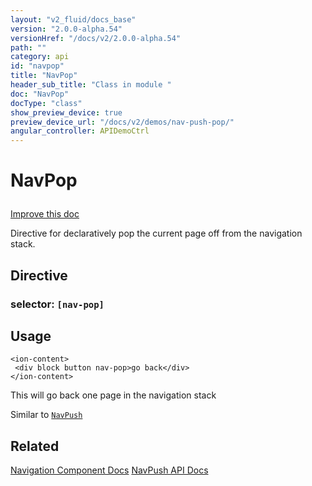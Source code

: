 ```yaml
---
layout: "v2_fluid/docs_base"
version: "2.0.0-alpha.54"
versionHref: "/docs/v2/2.0.0-alpha.54"
path: ""
category: api
id: "navpop"
title: "NavPop"
header_sub_title: "Class in module "
doc: "NavPop"
docType: "class"
show_preview_device: true
preview_device_url: "/docs/v2/demos/nav-push-pop/"
angular_controller: APIDemoCtrl 
---
```










<h1 class="api-title">


NavPop






</h1>

<a class="improve-v2-docs" href='http://github.com/driftyco/ionic/edit/2.0/ionic/components/nav/nav-push.ts#L88'>
Improve this doc
</a>






<p>Directive for declaratively pop the current page off from the navigation stack.</p>


<h2>Directive</h2>
<h3>selector: <code>[nav-pop]</code></h3>
<!-- @usage tag -->

<h2>Usage</h2>

<pre><code class="lang-html">&lt;ion-content&gt;
 &lt;div block button nav-pop&gt;go back&lt;/div&gt;
&lt;/ion-content&gt;
</code></pre>
<p>This will go back one page in the navigation stack</p>
<p>Similar to <a href='/docs/v2/api/components/nav/NavPush/'><code>NavPush</code></a></p>




<!-- @property tags -->


<!-- methods on the class --><!-- related link -->

<h2>Related</h2>

<a href='/docs/v2/components#navigation'>Navigation Component Docs</a>
<a href='../NavPush'>NavPush API Docs</a><!-- end content block -->


<!-- end body block -->

